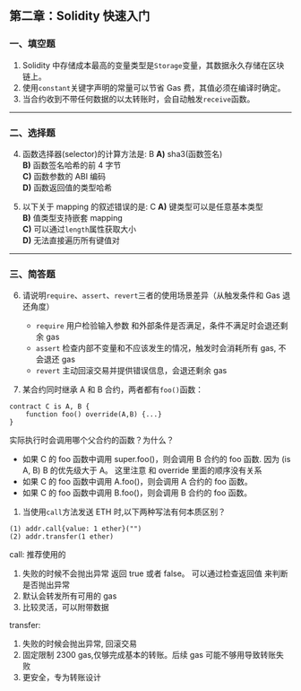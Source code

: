 ## 第二章：Solidity 快速入门

### 一、填空题

1. Solidity 中存储成本最高的变量类型是`Storage`变量，其数据永久存储在区块链上。
2. 使用`constant`关键字声明的常量可以节省 Gas 费，其值必须在编译时确定。
3. 当合约收到不带任何数据的以太转账时，会自动触发`receive`函数。

---

### 二、选择题

4. 函数选择器(selector)的计算方法是: B
   **A)** sha3(函数签名)  
   **B)** 函数签名哈希的前 4 字节  
   **C)** 函数参数的 ABI 编码  
   **D)** 函数返回值的类型哈希

5. 以下关于 mapping 的叙述错误的是: C
   **A)** 键类型可以是任意基本类型  
   **B)** 值类型支持嵌套 mapping  
   **C)** 可以通过`length`属性获取大小  
   **D)** 无法直接遍历所有键值对

---

### 三、简答题

6. 请说明`require`、`assert`、`revert`三者的使用场景差异（从触发条件和 Gas 退还角度）

   - `require` 用户检验输入参数 和外部条件是否满足，条件不满足时会退还剩余 gas
   - `assert` 检查内部不变量和不应该发生的情况，触发时会消耗所有 gas, 不会退还 gas
   - `revert` 主动回滚交易并提供错误信息，会退还剩余 gas

7. 某合约同时继承 A 和 B 合约，两者都有`foo()`函数：

```solidity
contract C is A, B {
    function foo() override(A,B) {...}
}
```

实际执行时会调用哪个父合约的函数？为什么？

- 如果 C 的 foo 函数中调用 super.foo()，则会调用 B 合约的 foo 函数. 因为 (is A, B) B 的优先级大于 A。 这里注意 和 override 里面的顺序没有关系
- 如果 C 的 foo 函数中调用 A.foo()，则会调用 A 合约的 foo 函数。
- 如果 C 的 foo 函数中调用 B.foo()，则会调用 B 合约的 foo 函数。

1. 当使用`call`方法发送 ETH 时,以下两种写法有何本质区别？

```solidity
(1) addr.call{value: 1 ether}("")
(2) addr.transfer(1 ether)
```

call: 推荐使用的

1.  失败的时候不会抛出异常 返回 true 或者 false。 可以通过检查返回值 来判断是否抛出异常
2.  默认会转发所有可用的 gas
3.  比较灵活，可以附带数据

transfer:

1.  失败的时候会抛出异常, 回滚交易
2.  固定限制 2300 gas,仅够完成基本的转账。后续 gas 可能不够用导致转账失败
3.  更安全，专为转账设计
